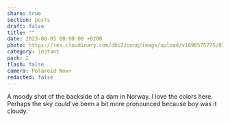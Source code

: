 ```yaml
---
share: true
section: posts
draft: false
title: ""
date: 2023-08-05 00:00:00 +0200
photo: https://res.cloudinary.com/dbi2zounq/image/upload/v1696575775/015_w6arpq.jpg
category: instant
pack: 2
flash: false
camera: Polaroid Now+
redacted: false
---
```



A moody shot of the backside of a dam in Norway. I love the colors here. Perhaps the sky could've been a bit more pronounced because boy was it cloudy. 